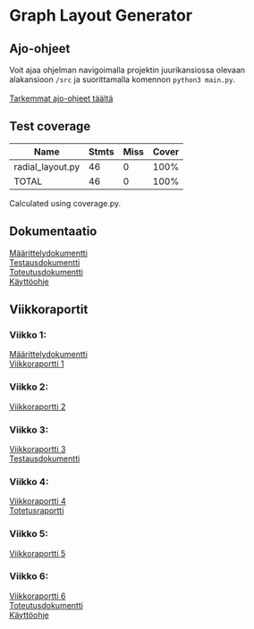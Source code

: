 # Graph Layout Generator

## Ajo-ohjeet
Voit ajaa ohjelman navigoimalla projektin juurikansiossa olevaan alakansioon `/src` ja suorittamalla komennon `python3 main.py`.
<br>
<br>
[Tarkemmat ajo-ohjeet täältä](https://github.com/nameisxi/graph-layout-generator/blob/master/documentation/kayttoohje.md)

## Test coverage

| Name             | Stmts | Miss | Cover |
|------------------|-------|------|-------|
| radial_layout.py | 46    | 0    | 100%  |
| TOTAL            | 46    | 0    | 100%  |

Calculated using coverage.py.

## Dokumentaatio
[Määrittelydokumentti](https://github.com/nameisxi/graph-layout-generator/blob/master/documentation/maarittelydokumentti.md)
<br>
[Testausdokumentti](https://github.com/nameisxi/graph-layout-generator/blob/master/documentation/testausdokumentti.md)
<br>
[Toteutusdokumentti](https://github.com/nameisxi/graph-layout-generator/blob/master/documentation/toteutusdokumentti.md)
<br>
[Käyttöohje](https://github.com/nameisxi/graph-layout-generator/blob/master/documentation/kayttoohje.md)

## Viikkoraportit
### Viikko 1:
[Määrittelydokumentti](https://github.com/nameisxi/graph-layout-generator/blob/master/documentation/maarittelydokumentti.md)
<br>
[Viikkoraportti 1](https://github.com/nameisxi/graph-layout-generator/blob/master/documentation/viikkoraportti1.md)

### Viikko 2:
[Viikkoraportti 2](https://github.com/nameisxi/graph-layout-generator/blob/master/documentation/viikkoraportti2.md)

### Viikko 3:
[Viikkoraportti 3](https://github.com/nameisxi/graph-layout-generator/blob/master/documentation/viikkoraportti3.md)
<br>
[Testausdokumentti](https://github.com/nameisxi/graph-layout-generator/blob/master/documentation/testausdokumentti.md)

### Viikko 4:
[Viikkoraportti 4](https://github.com/nameisxi/graph-layout-generator/blob/master/documentation/viikkoraportti4.md)
<br>
[Totetusraportti](https://github.com/nameisxi/graph-layout-generator/blob/master/documentation/toteutusraportti.md)

### Viikko 5:
[Viikkoraportti 5](https://github.com/nameisxi/graph-layout-generator/blob/master/documentation/viikkoraportti5.md)
<br>

### Viikko 6:
[Viikkoraportti 6](https://github.com/nameisxi/graph-layout-generator/blob/master/documentation/viikkoraportti6.md)
<br>
[Toteutusdokumentti](https://github.com/nameisxi/graph-layout-generator/blob/master/documentation/toteutusdokumentti.md)
<br>
[Käyttöohje](https://github.com/nameisxi/graph-layout-generator/blob/master/documentation/kayttoohje.md)
